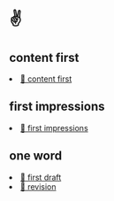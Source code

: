 <h1> ✌️ </h1>

<h2> content first </h2>
  <li><a href="CONTENTFIRST/content_first.html">📎 content first</a></li>

<h2> first impressions </h2>
  <li><a href="firstimpressions.html">📎 first impressions</a></li>

<h2> one word </h2>

  <li><a href="firstdraft.html">📎 first draft</a></li>
  <li><a href="revision.html">📎 revision</a></li>
